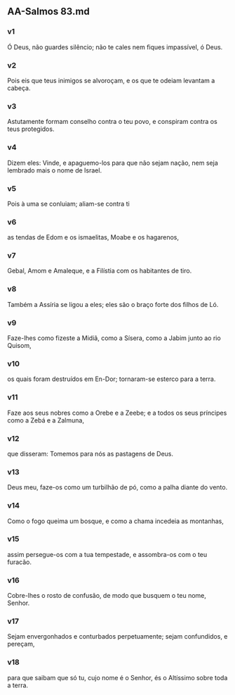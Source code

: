 ## AA-Salmos 83.md
### v1
 Ó Deus, não guardes silêncio; não te cales nem fiques impassível, ó Deus.
### v2
 Pois eis que teus inimigos se alvoroçam, e os que te odeiam levantam a cabeça.
### v3
 Astutamente formam conselho contra o teu povo, e conspiram contra os teus protegidos.
### v4
 Dizem eles: Vinde, e apaguemo-los para que não sejam nação, nem seja lembrado mais o nome de Israel.
### v5
 Pois à uma se conluiam; aliam-se contra ti
### v6
 as tendas de Edom e os ismaelitas, Moabe e os hagarenos,
### v7
 Gebal, Amom e Amaleque, e a Filístia com os habitantes de tiro.
### v8
 Também a Assíria se ligou a eles; eles são o braço forte dos filhos de Ló.
### v9
 Faze-lhes como fizeste a Midiã, como a Sísera, como a Jabim junto ao rio Quisom,
### v10
 os quais foram destruídos em En-Dor; tornaram-se esterco para a terra.
### v11
 Faze aos seus nobres como a Orebe e a Zeebe; e a todos os seus príncipes como a Zebá e a Zalmuna,
### v12
 que disseram: Tomemos para nós as pastagens de Deus.
### v13
 Deus meu, faze-os como um turbilhão de pó, como a palha diante do vento.
### v14
 Como o fogo queima um bosque, e como a chama incedeia as montanhas,
### v15
 assim persegue-os com a tua tempestade, e assombra-os com o teu furacão.
### v16
 Cobre-lhes o rosto de confusão, de modo que busquem o teu nome, Senhor.
### v17
 Sejam envergonhados e conturbados perpetuamente; sejam confundidos, e pereçam,
### v18
 para que saibam que só tu, cujo nome é o Senhor, és o Altíssimo sobre toda a terra.
